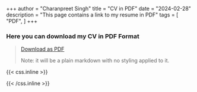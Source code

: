 +++
author = "Charanpreet Singh"
title = "CV in PDF"
date = "2024-02-28"
description = "This page contains a link to my resume in PDF"
tags = [
    "PDF",
]
+++

### Here you can download my CV in PDF Format

> [Download as PDF](https://github.com/cx510/resume/tree/137da01c1f8cb13e71ba7a513651efd268fe7d52/PDF)
>
> Note: it will be a plain markdown with no styling applied to it.

{{< css.inline >}}
<style>
.emojify {
	font-family: Apple Color Emoji, Segoe UI Emoji, NotoColorEmoji, Segoe UI Symbol, Android Emoji, EmojiSymbols;
	font-size: 2rem;
	vertical-align: middle;
}
@media screen and (max-width:650px) {
  .nowrap {
    display: block;
    margin: 25px 0;
  }
}
</style>
{{< /css.inline >}}
